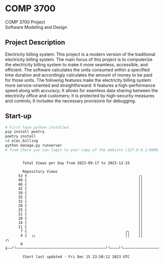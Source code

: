 # COMP 3700
COMP 3700 Project  
Software Modeling and Design
## Project Description
Electricity billing system: This project is a modern version of the traditional electricity billing system. The main focus of this project is to computerize the electricity billing system to make it more seamless, accessible, and efficient. The software calculates the units consumed within a specified time duration and accordingly calculates the amount of money to be paid for those units. The following features make the electricity billing system more service-oriented and straightforward: It features a high-performance speed along with accuracy; It allows for seamless data sharing between the electricity office and customers; It is protected by high-security measures and controls; It includes the necessary provisions for debugging.

## Start-up
```bash
# First have python installed
pip install poetry
poetry install
cd elec_billing
python manage.py runserver
# from there you can login to your copy of the website (127.0.0.1:8000), default creds are admin/admin
```

```

        Total Views per Day from 2023-09-17 to 2023-12-15

        Repository Views
      53 ┼                                                   ╭╮
      49 ┤                                                   ││
      46 ┤                                                   ││
      42 ┤                                                   ││
      39 ┤                                                   ││
      35 ┤                                                   ││
      32 ┤                                                   ││
      28 ┤                                                   ││
      25 ┤                                                   ││
      21 ┤                                                   ││
      18 ┤                                                   ││
      14 ┤                                                   ││
      11 ┤                                                   ││
       7 ┤                                             ╭╮    ││
       4 ┤  ╭╮                                         ││    ││                            ╭╮
       0 ┼──╯╰─────────────────────────────────────────╯╰────╯╰────────────────────────────╯╰──────

        Chart last updated - Fri Dec 15 23:58:12 2023 UTC
        
```
